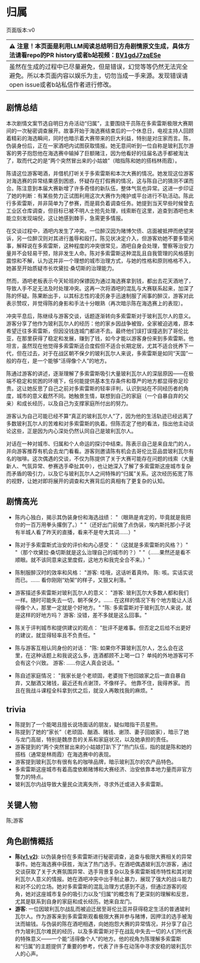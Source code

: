 # 归属
页面版本:v0
 

| :warning: 注意！本页面是利用LLM阅读总结明日方舟剧情原文生成，具体方法请看repo的PR history或者b站视频：[BV1gdJ7zqESe](https://www.bilibili.com/video/BV1gdJ7zqESe/)         |
|:----------------------------|
| 虽然在生成的过程中已尽量避免，但是错误，幻觉等等仍然无法完全避免。所以本页面内容以娱乐为主，切勿当成一手来源。发现错误请open issue或者b站私信作者进行修改。|



## 剧情总结
本次剧情文案节选自明日方舟活动“归属”，主要围绕干员陈在多索雷斯极限大赛期间的一次秘密调查展开。故事开始于海选赛结束后的一个休息日，电视主持人回顾着精彩的海选瞬间，同时也暗示着大赛带来的巨大利益，特别是对庄家而言。陈，伪装身份后，正在一家酒吧内试图获取情报。她无意间听到一位自称是玻利瓦尔游客的男子抱怨他在海选赛中输掉了巨额赌注，因为他看好的往届名选手都被淘汰了，取而代之的是“两个突然冒出来的小姑娘”（暗指陈和她的搭档林雨霞）。

陈请这位游客喝酒，并借机打听关于多索雷斯和本次大赛的情况。她发现这位游客对海选赛的异常结果感到困惑，怀疑存在打假赛的情况，这与陈自己的猜测不谋而合。陈注意到本届大赛新增了许多奇怪的新队伍，整体气氛也异常。这进一步印证了她的判断：有某些势力正试图利用这次大赛作为掩护或平台进行不轨活动。陈此行多索雷斯，并非简单为了参赛，而是肩负着调查任务。她提到当天早些时候曾去工业区仓库调查，但目标已被不明人士抢先处理，线索断在这里，追查到酒吧也未能立刻发现端倪，这让她感到棘手，急需更多情报。

在交谈过程中，酒吧内发生了冲突。一位醉汉因为赌博欠债、店面被抵押而绝望哭诉，另一位醉汉则对其进行羞辱和殴打。陈见状决定介入，但游客劝她不要多管闲事，解释说在多索雷斯，这种程度的冲突很常见，酒吧自身会处理，警察等治安力量并不会轻易干预，除非发生人命。陈对多索雷斯这种混乱且自我管理的风格感到震惊和不解，认为这并非一个理想的城市治理方式，与她的性格和原则格格不入，她甚至开始质疑市长坎黛拉·桑切斯的治理能力。

然而，酒吧老板表示今天轮班的保镖因为通过海选赛拿到钱，都出去花天酒地了，导致人手不足无法及时处理冲突。这再一次将酒吧的混乱与大赛联系起来，加深了陈的怀疑。陈果断出手，以其标志性的凌厉身手迅速制服了闹事的醉汉，游客对此表示赞叹，并觉得陈的身影和手法十分眼熟（再次暗示陈在海选赛上的表现）。

冲突平息后，陈继续与游客交谈，话题逐渐转向多索雷斯对于玻利瓦尔人的意义。游客分享了他作为玻利瓦尔人的经历：他的家乡因战争被毁，全家被迫逃难，原本希望迁往多索雷斯，但因没钱连城门都进不去。最终他们误打误撞逃到了哥伦比亚，在那里获得了稳定和发展，赚到了钱，如今才能以游客身份来到多索雷斯。他坦言，虽然现在他觉得多索雷斯适合度假但不适合长期定居，尤其不适合抚养下一代，但在过去，对于在战区朝不保夕的玻利瓦尔人来说，多索雷斯是如同“天国”一般的存在，是一个能够“活得像个人”的地方。

陈通过游客的讲述，逐渐理解了多索雷斯吸引大量玻利瓦尔人的深层原因——在极端不稳定和贫困的环境下，任何能提供基本生存条件和尊严的地方都显得弥足珍贵。这让她反思了自己之前对多索雷斯的轻率评判，认识到站在不同经历者的角度，城市的意义截然不同。她触景生情，联想到自己的家庭（一个自暴自弃的父亲）和成长经历，以及自己为支撑家庭所付出的努力。

游客认为自己可能已经不算“真正的玻利瓦尔人”了，因为他的生活轨迹已经远离了多数玻利瓦尔人的苦难和对多索雷斯的执着。但陈否定了他的看法，指出他主动谈论这些，正是因为内心深处仍然认同自己是玻利瓦尔人。

对话在一种对城市、归属和个人命运的探讨中结束。陈表示自己是来自龙门的人，并向游客推荐有机会去龙门看看。游客则邀请陈有机会去哥伦比亚品尝玻利瓦尔有名的咖啡。这次偶遇的交谈，不仅为陈提供了关于大赛可能存在问题的线索（大量新人、气氛异常、参赛选手牵扯其中），也让她深入了解了多索雷斯这座城市复杂而矛盾的吸引力，以及它与玻利瓦尔人之间特殊的“归属”关系。这次经历拓宽了陈的视野，让她对即将展开的调查和大赛背后的真相有了更复杂的认知。
## 剧情高光
- 陈内心独白，揭示其伪装身份和海选战绩：
  "（眼熟是肯定的，毕竟就是我把你的一百万用拳头撂倒了。）"
  "（还好出门前做了点伪装，埃内斯托那小子说有半城人看了昨天的直播，看来不是夸大其词......）"

- 陈对于多索雷斯式治安的评价和内心感受：
  "（这就是多索雷斯的风格？）"
  "（那个坎黛拉·桑切斯就是这么治理自己的城市的？）"
  "（......果然还是看不顺眼。就不该同意来这里度假，这地方和我完全合不来。）"

- 陈制服醉汉时的效率和风格：
  "游客: 哇哦，这话听着真帅。 陈: 咳。实话实说而已。...... 看你刚刚“劝架”的样子，又狠又利落。"

- 游客描述多索雷斯对玻利瓦尔人的意义：
  "游客: 玻利瓦尔大多数人都和我们一样。随时可能失去一切，朝不保夕。...... 在这样的情况下有个地方能让人活得像个人，那里一定就是个好地方。"
  "陈: 多索雷斯对于玻利瓦尔人来说，就是这样的好地方吗？ 游客: 没错，差不多就是这么回事。"

- 陈关于评判城市和提供建议的观点：
  "批评不是难事。但否定之后给不出更好的建议，就显得轻率且不负责任。"

- 陈与游客互相认同身份的对话：
  "陈: 如果你不算玻利瓦尔人，怎么会在这里，在这种话题上和我说这么多，连酒都顾不上喝一口？ 单纯的外地游客可不会有这个兴致。 游客: ......你这人真会说话。"

- 陈自述家庭情况：
  "我家长是个老顽固，老婆抛下他回娘家之后一直自暴自弃，又酗酒又赌钱，最近还有点谢顶，不像样子。 他靠不住，我得养家。 而且在我战斗课程全科拿到优之后，就没人再敢找我的麻烦。"
## trivia
- 陈提到了一个能喝且擅长说场面话的朋友，疑似暗指干员星熊。
- 陈提到了她的“家长”（老顽固、酗酒、赌钱、谢顶、妻子回娘家），暗示了她与龙门高层，特别是魏彦吾的关系和家庭状况，以及她承担的责任。
- 游客提到的“两个突然冒出来的小姑娘打趴下了”热门队伍，指的就是陈和她的搭档（通常是林雨霞）在海选赛中的表现。
- 游客提到玻利瓦尔有很有名的咖啡品牌，暗示玻利瓦尔的农产品特色。
- 多索雷斯这座城市有着高度依赖赌博和大赛经济、治安依靠本地力量而非官方警力的特点。
- 玻利瓦尔内战导致大量民众流离失所，寻求外迁或进入多索雷斯。
## 关键人物
陈;游客
## 角色剧情概括
-   **陈([v1](../chars/char_010_chen.md),[v2](../char_v3/char_010_chen.md))**: 以伪装身份在多索雷斯进行秘密调查，追查与极限大赛相关的异常事件。她在海选赛中获胜，淘汰了热门选手。在酒吧偶遇玻利瓦尔游客，通过交谈获取了关于大赛氛围异常、选手背景复杂以及多索雷斯城市特性和其对玻利瓦尔人意义的情报。她在酒吧冲突中出手制止暴力，展现了强大的战斗能力和对不公的立场。她对多索雷斯的混乱治理方式感到不适，但通过游客的视角，她对这座城市复杂的吸引力以及“归属”的概念有了更深刻的理解和反思，尤其是联系到自身的家庭和成长经历。她来自龙门。
-   **游客**: 一位因玻利瓦尔战乱而被迫迁居至哥伦比亚并获得稳定生活的普通玻利瓦尔人。作为游客来到多索雷斯观看极限大赛并参与赌博，因押注的选手被淘汰而输钱。与伪装的陈在酒吧相遇，向她抱怨大赛的异常情况，并分享了自己作为玻利瓦尔难民的经历，以及多索雷斯对于在战乱中失去一切的人们所代表的特殊意义——一个能“活得像个人”的地方。他的视角为陈理解多索雷斯和“归属”的主题提供了重要的参考，代表了许多在动荡中寻求安稳的玻利瓦尔人的心声。